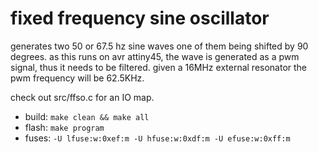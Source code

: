 
# fixed frequency sine oscillator

generates two 50 or 67.5 hz sine waves one of them being shifted
by 90 degrees. as this runs on avr attiny45, the wave is generated
as a pwm signal, thus it needs to be filtered. given a 16MHz external
resonator the pwm frequency will be 62.5KHz.

check out src/ffso.c for an IO map.

 * build: ```make clean && make all```
 * flash: ```make program```
 * fuses: ```-U lfuse:w:0xef:m -U hfuse:w:0xdf:m -U efuse:w:0xff:m```
